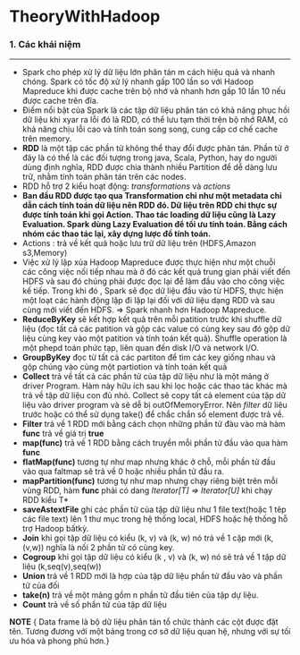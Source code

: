 # TheoryWithHadoop
### 1. Các khái niệm 
---
- Spark cho phép xử lý dữ liệu lớn phân tán m cách hiệu quả và nhanh chóng. Spark có tốc độ xử lý nhanh gấp 100 lần so với Hadoop Mapreduce khi được cache trên bộ nhớ và nhanh hơn gấp 10 lần 10 nếu được cache trên đĩa.
- Điểm nổi bật của Spark là các tập dữ liệu phân tán có khả năng phục hồi dữ liệu khi xyar ra lỗi đó là RDD, có thể lưu tạm thời trên bộ nhớ RAM, có khả năng chịu lỗi cao và tính toán song song, cung cấp cơ chế cache trên memory.
- **RDD** là một tập các phần tử không thể thay đổi được phân tán. Phần tử ở đây là có thể là các đối tượng trong java, Scala, Python, hay do người dùng định nghĩa, RDD được chia thành nhiều Partition để dễ dàng lưu trữ, nhằm tính toán phân tán trên các nodes.
- RDD hỗ trợ 2 kiểu hoạt động: *transformations* và *actions*
- **Ban đầu RDD được tạo qua Transformation chỉ như một metadata chỉ dẫn cách tính toán dữ liệu nên RDD đó. Dữ liệu trên RDD chỉ thực sự được tính toán khi gọi Action. Thao tác loading dữ liệu cũng là Lazy Evaluation. Spark dùng Lazy Evaluation để tối ưu tính toán. Bằng cách nhóm các thao tác lại, xây dựng lược đồ tính toán.**
- Actions : trả về kết quả hoặc lưu trữ dữ liệu trên (HDFS,Amazon s3,Memory)
- Việc xử lý lặp xủa Hadoop Mapreduce được thực hiện như một chuỗi các công việc nối tiếp nhau mà ở đó các kết quả trung gian phải viết đến HDFS và sau đó chúng phải được đọc lại để làm đầu vào cho công việc kế tiếp. Trong khi đó , Spark sẽ đọc dữ liệu đầu vào từ HDFS, thực hiện một loạt các hành động lặp đi lặp lại đối với dữ liệu dạng RDD và sau cùng mới viết đến HDFS.
=> Spark nhanh hơn Hadoop Mapreduce.
- **ReduceByKey** sẽ kết hợp kết quả trên mỗi patition trước khi shuffle dữ liệu (đọc tất cả các patition và gộp các value có cùng key sau đó gộp dữ liệu cùng key vào một patition và tính toán kết quả).  Shuffle operation là một phepd toán phức tạp, liên quan đến disk I/O và network I/O.
- **GroupByKey** đọc từ tất cả các partiton để tìm các key giống nhau và gộp chúng vào cùng một partiotion và tính toán kết quả
- **Collect** trả về tất cả các phần tử của tập dữ liệu như là một mảng ở driver Program. Hàm này hữu ích sau khi lọc hoặc các thao tác khác mà trả về tập dữ liệu con đủ nhỏ. Collect sẽ copy tất cả element của tập dữ liệu vào driver program và sẽ dễ bị outOfMemoryError. Nên *filter* dữ liêu trước hoặc có thể sử dụng take() để chắc chắn số element được trả về.
- **Filter** trả về 1 RDD mới bằng cách chọn những phần tử đàu vào mà hàm **func** trả về giá trị **true**
- **map(func)** trả về 1 RDD bằng cách truyền mỗi phần tử đầu vào qua hàm **func**
- **flatMap(func)** tương tự như map nhưng khác ở chỗ, mỗi phần tử đầu vào qua faltmap sẽ trả về 0 hoặc nhiều phần tử đầu ra.
- **mapPartition(func)** tương tự như map nhưng chạy riêng biệt trên mỗi vùng RDD, hàm **func** phải có dang *Iterator[T] => Iterator[U]* khi chạy RDD kiểu T*
- **saveAstextFile** ghi các phần tử của tập dữ liệu như 1 file text(hoặc 1 têp các file text) lên 1 thư mục trong hệ thống local, HDFS hoặc hệ thống hỗ trợ Hadoop bấtkỳ.
- **Join** khi gọi tập dữ liệu có kiểu (k, v) và (k, w) nó trả về 1 cặp mới (k, (v,w)) nghĩa là nối 2 phần tử có cùng key.
- **Cogroup** khi gọi tập dữ liệu có kiểu (k , v) và (k, w) nó sẽ trả về 1 tập dữ liệu (k,seq(v),seq(w))
- **Union** trả về 1 RDD mới là hợp của tập dữ liệu phần tử đầu vào và phần tử của đối
- **take(n)** trả về một mảng gồm n phần tử đầu tiên của tập dự liệu.
- **Count** trả về số phần tử của tập dữ liệu


**NOTE**
{ Data frame là bộ dữ liệu phân tán tổ chức thành các cột được đặt tên. Tương đương với một bảng trong cơ sở dữ liệu quan hệ, nhưng với sự tối ưu hóa và phong phú hơn.}
